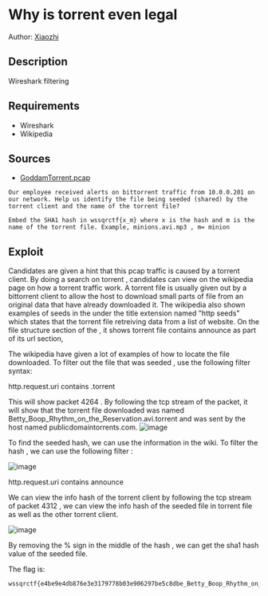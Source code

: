 # Why is torrent even legal
Author: [Xiaozhi](https://github.com/xiaoxiao69)

## Description
Wireshark filtering

## Requirements
- Wireshark
- Wikipedia

## Sources

- [GoddamTorrent.pcap](https://github.com/ChanTingHui/wssqrctf/blob/main/forensics/Why%20is%20torrent%20even%20legal%3F/bin/GoddamTorrent.pcap)

```
Our employee received alerts on bittorrent traffic from 10.0.0.201 on our network. Help us identify the file being seeded (shared) by the torrent client and the name of the torrent file?

Embed the SHA1 hash in wssqrctf{x_m} where x is the hash and m is the name of the torrent file. Example, minions.avi.mp3 , m= minion
```

## Exploit

Candidates are given a hint that this pcap traffic is caused by a torrent client. By doing a search on torrent , candidates can view on the wikipedia page on how a torrent traffic work. A torrent file is usually given out by a bittorrent client to allow the host to download small parts of file from an original data that have already downloaded it. The wikipedia also shown examples of seeds in the under the title extension named "http seeds" which states that the torrent file retreiving data from a list of website. On the file structure section of the , it shows torrent file contains announce as part of its url section,

The wikipedia have given a lot of examples of how to locate the file downloaded. To filter out the file that was seeded , use the following filter syntax:

http.request.uri contains .torrent

This will show packet 4264 . By following the tcp stream of the packet, it will show that the torrent file downloaded was named Betty_Boop_Rhythm_on_the_Reservation.avi.torrent and was sent by the host named publicdomaintorrents.com. 
![image](https://user-images.githubusercontent.com/69874238/123537806-f6f64180-d763-11eb-9263-2ec89c6d9bec.png)

To find the seeded hash, we can use the information in the wiki. To filter the hash , we can use the following filter :

![image](https://user-images.githubusercontent.com/69874238/124368608-402f1f80-dc95-11eb-899a-9e60a9ab77ba.png)


http.request.uri contains announce

We can view the info hash of the torrent client by following the tcp stream of packet 4312 , we can view the info hash of the seeded file in torrent file as well as the other torrent client. 

![image](https://user-images.githubusercontent.com/69874238/123539326-c5817400-d76b-11eb-9a3f-7e9d9cc3dd81.png)

By removing the % sign in the middle of the hash , we can get the sha1 hash value of the seeded file.

The flag is:

```
wssqrctf{e4be9e4db876e3e3179778b03e906297be5c8dbe_Betty_Boop_Rhythm_on_the_Reservation}
```

